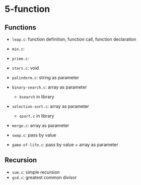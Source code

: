 # 5-function

## Functions
- `leap.c`: function definition, function call, function declaration
- `min.c`: 
- `prime.c`:

- `stars.c`: void

- `palindorm.c`: string as parameter

- `binary-search.c`: array as parameter
  - `bsearch` in library
- `selection-sort.c`: array as parameter
  - `qsort.c` in library
- `merge.c`: array as parameter

- `swap.c`: pass by value
- `game-of-life.c`: pass by value + array as parameter

## Recursion
- `sum.c`: simple recursion
- `gcd.c`: greatest common divisor